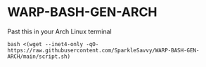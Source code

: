 # WARP-BASH-GEN-ARCH
Past this in your Arch Linux terminal
```
bash <(wget --inet4-only -qO- https://raw.githubusercontent.com/SparkleSavvy/WARP-BASH-GEN-ARCH/main/script.sh)
```
